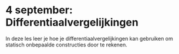 # 4 september: Differentiaalvergelijkingen

In deze les leer je hoe je differentiaalvergelijkingen kan gebruiken om statisch onbepaalde constructies door te rekenen.